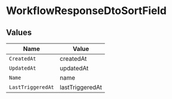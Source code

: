 # WorkflowResponseDtoSortField


## Values

| Name              | Value             |
| ----------------- | ----------------- |
| `CreatedAt`       | createdAt         |
| `UpdatedAt`       | updatedAt         |
| `Name`            | name              |
| `LastTriggeredAt` | lastTriggeredAt   |
